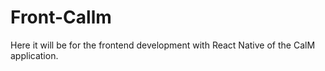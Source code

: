 # Front-Callm
Here it will be for the frontend development with React Native of the CalM application.